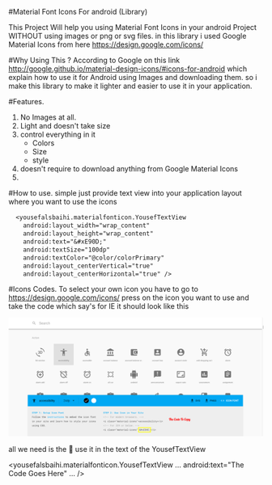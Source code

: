 #Material Font Icons For android (Library)

This Project Will help you using Material Font Icons in your android Project WITHOUT using images or png or svg files. 
in this library i used Google Material Icons from here https://design.google.com/icons/

#Why Using This ?
According to Google on this link http://google.github.io/material-design-icons/#icons-for-android
which explain how to use it for Android using Images and downloading them.
so i make this library to make it lighter and easier to use it in your application.

#Features.
1. No Images at all.
2. Light and doesn't take size
3. control everything in it
    - Colors
    - Size
    - style
4. doesn't require to download anything from Google Material Icons
5. 

#How to use.
simple just provide text view into your application layout where you want to use the icons
    
      <yousefalsbaihi.materialfonticon.YousefTextView
        android:layout_width="wrap_content"
        android:layout_height="wrap_content"
        android:text="&#xE90D;"
        android:textSize="100dp"
        android:textColor="@color/colorPrimary"
        android:layout_centerVertical="true"
        android:layout_centerHorizontal="true" />

#Icons Codes.
To select your own icon you have to go to https://design.google.com/icons/
press on the icon you want to use 
and take the code which say's for IE it should look like this 

<img src="https://github.com/YousefAlsbaihi/FontIcons/blob/master/Material%20icons%20%20%20Google%20Design.png?raw=true">

all we need is the &#xE84E; use it in the text of the YousefTextView

<yousefalsbaihi.materialfonticon.YousefTextView
        ...
        android:text="The Code Goes Here"
        ...
        />

